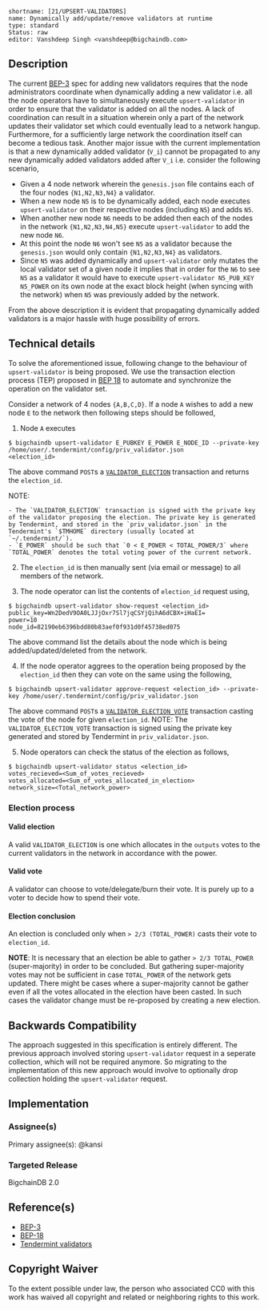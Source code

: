 ```
shortname: [21/UPSERT-VALIDATORS]
name: Dynamically add/update/remove validators at runtime
type: standard
Status: raw
editor: Vanshdeep Singh <vanshdeep@bigchaindb.com>
```

## Description

The current [BEP-3](../3/) spec for adding new validators requires that the node administrators coordinate when dynamically adding a new validator i.e. all the node operators have to simultaneously execute `upsert-validator` in order to ensure that the validator is added on all the nodes. A lack of coordination can result in a situation wherein only a part of the network updates their validator set which could eventually lead to a network hangup. Furthermore, for a sufficiently large network the coordination itself can become a tedious task.
Another major issue with the current implementation is that a new dynamically added validator (`V_i`) cannot be propagated to any new dynamically added validators added after `V_i` i.e. consider the following scenario,


- Given a 4 node network wherein the `genesis.json` file contains each of the four nodes `{N1,N2,N3,N4}` a validator.
- When a new node `N5` is to be dynamically added, each node executes `upsert-validator` on their respective nodes (including `N5`) and adds `N5`.
- When another new node `N6` needs to be added then each of the nodes in the network `{N1,N2,N3,N4,N5}` execute `upsert-validator` to add the new node `N6`.
- At this point the node `N6` won't see `N5` as a validator because the `genesis.json` would only contain `{N1,N2,N3,N4}` as validators.
- Since `N5` was added dynamically and `upsert-validator` only mutates the local validator set of a given node it implies that in order for the `N6` to see `N5` as a validator it would have to execute `upsert-validator N5_PUB_KEY N5_POWER` on its own node at the exact block height (when syncing with the network) when `N5` was previously added by the network.


From the above description it is evident that propagating dynamically added validators is a major hassle with huge possibility of errors.


## Technical details

To solve the aforementioned issue, following change to the behaviour of `upsert-validator` is being proposed. We use the transaction election process (TEP) proposed in [BEP 18](https://github.com/bigchaindb/BEPs/pull/44) to automate and synchronize the operation on the validator set.

Consider a network of 4 nodes `{A,B,C,D}`. If a node `A` wishes to add a new node `E` to the network then following steps should be followed,

1. Node `A` executes

  ```
  $ bigchaindb upsert-validator E_PUBKEY E_POWER E_NODE_ID --private-key /home/user/.tendermint/config/priv_validator.json
  <election_id>
 ```

  The above command `POST`s a [`VALIDATOR_ELECTION`][spec_validator_election] transaction and returns the `election_id`.

  NOTE:

    - The `VALIDATOR_ELECTION` transaction is signed with the private key of the validator proposing the election. The private key is generated by Tendermint, and stored in the `priv_validator.json` in the Tendermint's `$TMHOME` directory (usually located at `~/.tendermint/`).
    - `E_POWER` should be such that `0 < E_POWER < TOTAL_POWER/3` where `TOTAL_POWER` denotes the total voting power of the current network.


2. The `election_id` is then manually sent (via email or message) to all members of the network.

3. The node operator can list the contents of `election_id` request using,

  ```
  $ bigchaindb upsert-validator show-request <election_id>
  public_key=Wn2DedV9OA0LJJjOxr7Sl7jqCSYjQihA6dCBX+iHaEI=
  power=10
  node_id=82190eb6396bdd80b83aef0f931d0f45738ed075
  ```

  The above command list the details about the node which is being added/updated/deleted from the network.

4. If the node operator aggrees to the operation being proposed by the `election_id` then they can vote on the same using the following,

  ```
  $ bigchaindb upsert-validator approve-request <election_id> --private-key /home/user/.tendermint/config/priv_validator.json
  ```

  The above command `POST`s a [`VALIDATOR_ELECTION_VOTE`][spec_validator_election_vote] transaction casting the vote of the node for given `election_id`.
  NOTE: The `VALIDATOR_ELECTION_VOTE` transaction is signed using the private key generated and stored by Tendermint in `priv_validator.json`.

5. Node operators can check the status of the election as follows,

  ```
  $ bigchaindb upsert-validator status <election_id>
  votes_recieved=<Sum_of_votes_recieved>
  votes_allocated=<Sum_of_votes_allocated_in_election>
  network_size=<Total_network_power>
  ```


### Election process

#### Valid election

A valid `VALIDATOR_ELECTION` is one which allocates in the `outputs` votes to the current validators in the network in accordance with the power.

#### Valid vote

A validator can choose to vote/delegate/burn their vote. It is purely up to a voter to decide how to spend their vote.

#### Election conclusion

An election is concluded only when `> 2/3 (TOTAL_POWER)` casts their vote to `election_id`.


**NOTE**: It is necessary that an election be able to gather `> 2/3 TOTAL_POWER` (super-majority) in order to be concluded. But gathering super-majority votes may not be sufficient in case `TOTAL_POWER` of the network gets updated. There might be cases where a super-majority cannot be gather even if all the votes allocated in the election have been casted. In such cases the validator change must be re-proposed by creating a new election.



## Backwards Compatibility 
The approach suggested in this specification is entirely different. The previous approach involved storing `upsert-validator` request in a seperate collection, which will not be required anymore. So migrating to the implementation of this new approach would involve to optionally drop collection holding the `upsert-validator` request.


## Implementation

### Assignee(s)
Primary assignee(s): @kansi

### Targeted Release
BigchainDB 2.0


## Reference(s)
- [BEP-3](../3)
- [BEP-18](https://github.com/bigchaindb/BEPs/pull/44)
- [Tendermint validators](http://tendermint.readthedocs.io/en/master/specification/validators.html)


## Copyright Waiver
To the extent possible under law, the person who associated CC0 with this work has waived all copyright and related or neighboring rights to this work.


[spec_validator_election]: ./transaction_validator_election_v2.0.yaml
[spec_validator_election_vote]: ./transaction_validator_election_vote_v2.0.yaml
